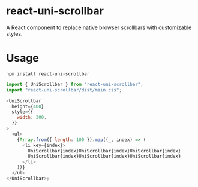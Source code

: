 # react-uni-scrollbar

A React component to replace native browser scrollbars with customizable styles.

# Usage
```
npm install react-uni-scrollbar
```

```javascript
import { UniScrollbar } from "react-uni-scrollbar";
import "react-uni-scrollbar/dist/main.css";

<UniScrollbar
  height={400}
  style={{
    width: 300,
  }}
>
  <ul>
    {Array.from({ length: 100 }).map((_, index) => (
      <li key={index}>
        UniScrollbar{index}UniScrollbar{index}UniScrollbar{index}
        UniScrollbar{index}UniScrollbar{index}UniScrollbar{index}
      </li>
    ))}
  </ul>
</UniScrollbar>;
```
